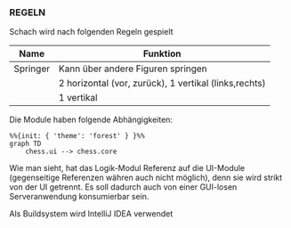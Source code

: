 ### REGELN

Schach wird nach folgenden Regeln gespielt

| Name        | Funktion                                                  |
|-------------|-----------------------------------------------------------|
| Springer    | Kann über andere Figuren springen                         |
|             | 2 horizontal (vor, zurück), 1 vertikal (links,rechts)     |
|             | 1 vertikal 
Die Module haben folgende Abhängigkeiten:

```mermaid
%%{init: { 'theme': 'forest' } }%%
graph TD
    chess.ui --> chess.core
```

Wie man sieht, hat das Logik-Modul  Referenz auf die UI-Module (gegenseitige Referenzen währen auch nicht
möglich), denn sie wird strikt von der UI getrennt. Es soll dadurch auch von einer GUI-losen Serveranwendung
konsumierbar sein.

Als Buildsystem wird IntelliJ IDEA verwendet


